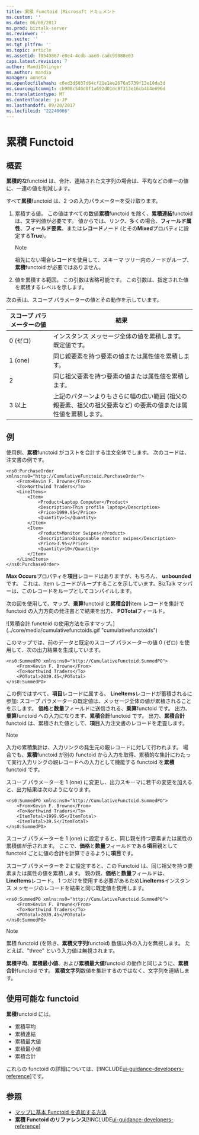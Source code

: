 ```yaml
---
title: 累積 Functoid |Microsoft ドキュメント
ms.custom: ''
ms.date: 06/08/2017
ms.prod: biztalk-server
ms.reviewer: ''
ms.suite: ''
ms.tgt_pltfrm: ''
ms.topic: article
ms.assetid: f0549867-e0e4-4cdb-aae0-cadc99088e03
caps.latest.revision: 7
author: MandiOhlinger
ms.author: mandia
manager: anneta
ms.openlocfilehash: c6ed3d5037d64cf21e1ee2676a5739f13e18da3d
ms.sourcegitcommit: cb908c540d8f1a692d01dc8f313e16cb4b4e696d
ms.translationtype: MT
ms.contentlocale: ja-JP
ms.lasthandoff: 09/20/2017
ms.locfileid: "22240066"
---
```

# <a name="cumulative-functoids"></a>累積 Functoid

## <a name="overview"></a>概要
**累積的な**functoid は、合計、連結された文字列の場合は、平均などの単一の値に、一連の値を削減します。  
  
 すべて**累積**functoid は、2 つの入力パラメーターを受け取ります。  
  
1.  累積する値。 この値はすべての数値**累積**functoid を除く、**累積連結**functoid は、文字列値が必要です。 値からでは、リンク、多くの場合、**フィールド属性**、**フィールド要素**、または**レコード**ノード (とその**Mixed**プロパティに設定する**True**)。  
  
    > [!NOTE]
    >  祖先にない場合**レコード**を使用して、スキーマ ツリー内のノードがループ、**累積**functoid が必要ではありません。  
  
2.  値を累積する範囲。 この引数は省略可能です。 この引数は、指定された値を累積するレベルを示します。  
  
 次の表は、スコープ パラメーターの値とその動作を示しています。  
  
|スコープ パラメーターの値|結果|  
|-----------------------------|------------|  
|0 (ゼロ)|インスタンス メッセージ全体の値を累積します。 既定値です。|  
|1 (one)|同じ親要素を持つ要素の値または属性値を累積します。|  
|2|同じ祖父要素を持つ要素の値または属性値を累積します。|  
|3 以上|上記のパターンよりもさらに幅の広い範囲 (祖父の親要素、祖父の祖父要素など) の要素の値または属性値を累積します。|  

## <a name="example"></a>例  
 使用例、**累積**functoid がコストを合計する注文全体でします。 次のコードは、注文書の例です。  
  
```  
<ns0:PurchaseOrder xmlns:ns0="http://CumulativeFunctoid.PurchaseOrder">  
    <From>Kevin F. Browne</From>  
    <To>Northwind Traders</To>  
    <LineItems>  
        <Item>  
            <Product>Laptop Computer</Product>  
            <Description>Thin profile laptop</Description>  
            <Price>1999.95</Price>  
            <Quantity>1</Quantity>  
        </Item>  
        <Item>  
            <Product>Monitor Swipes</Product>  
            <Description>Disposable monitor swipes</Description>  
            <Price>3.95</Price>  
            <Quantity>10</Quantity>  
        </Item>  
    </LineItems>  
</ns0:PurchaseOrder>  
```  
  
 **Max Occurs**プロパティを**項目**レコードはありますが、もちろん、 **unbounded**です。 これは、Item レコードがループすることを示しています。BizTalk マッパーは、このレコードをループとしてコンパイルします。  
  
 次の図を使用して、マップ、**乗算**functoid と**累積合計**item レコードを集計で functoid の入力方向の発注書とで結果を出力、 **POTotal**フィールド。  
  
 ![累積合計 functoid の使用方法を示すマップ。] (../core/media/cumulativefunctoids.gif "cumulativefunctoids")  

  
 このマップでは、前のデータと既定のスコープ パラメーターの値 0 (ゼロ) を使用して、次の出力結果を生成しています。  
  
```  
<ns0:SummedPO xmlns:ns0="http://CumulativeFunctoid.SummedPO">  
    <From>Kevin F. Browne</From>  
    <To>Northwind Traders</To>  
    <POTotal>2039.45</POTotal>  
</ns0:SummedPO>  
```  
  
 この例ではすべて、**項目**レコードに属する、 **LineItems**レコードが蓄積されるに参加: スコープ パラメーターの既定値は、メッセージ全体の値が累積されることを示します。 **価格**と**数量**フィールドに送信される、**乗算**functoid です。 出力、**乗算**functoid への入力になります、**累積合計**functoid です。 出力、**累積合計**functoid は、累積された値として、**項目**入力注文書のレコードを走査します。  
  
> [!NOTE]
>  入力の累積集計は、入力リンクの発生元の親レコードに対して行われます。 場合でも、**累積**functoid が別の functoid から入力を取得、累積的な集計にわたって実行入力リンクの親レコードへの入力として機能する functoid を**累積**functoid です。  
  
 スコープ パラメーターを 1 (one) に変更し、出力スキーマに若干の変更を加えると、出力結果は次のようになります。  
  
```  
<ns0:SummedPO xmlns:ns0="http://CumulativeFunctoid.SummedPO">  
    <From>Kevin F. Browne</From>  
    <To>Northwind Traders</To>  
    <ItemTotal>1999.95</ItemTotal>  
    <ItemTotal>39.5</ItemTotal>  
</ns0:SummedPO>  
```  
  
 スコープ パラメーターを 1 (one) に設定すると、同じ親を持つ要素または属性の累積値が示されます。 ここで、**価格**と**数量**フィールドである**項目**親として functoid ごとに値の合計を計算できるように**項目**です。  
  
 スコープ パラメーターを 2 に設定すると、この Functoid は、同じ祖父を持つ要素または属性の値を累積します。 親の親、**価格**と**数量**フィールドは、 **LineItems**レコード。 1 つだけを使用する必要があるため**LineItems**インスタンス メッセージのレコードを結果と同じ既定値を使用します。  
  
```  
<ns0:SummedPO xmlns:ns0="http://CumulativeFunctoid.SummedPO">  
    <From>Kevin F. Browne</From>  
    <To>Northwind Traders</To>  
    <POTotal>2039.45</POTotal>  
</ns0:SummedPO>  
```  
  
> [!NOTE]
>  累積 functoid (を除き、**累積文字列**functoid) 数値以外の入力を無視します。 たとえば、"three" という入力値は無視されます。  
  
 **累積平均**、**累積最小値**、および**累積最大値**functoid の動作と同じように、**累積合計**functoid です。 **累積文字列**数値を集計するのではなく、文字列を連結します。  

## <a name="available-functoids"></a>使用可能な functoid
  
 **累積**functoid には。 

* 累積平均
* 累積連結
* 累積最大値
* 累積最小値
* 累積合計

これらの functoid の詳細については、[!INCLUDE[ui-guidance-developers-reference](../includes/ui-guidance-developers-reference.md)]です。
  
## <a name="see-also"></a>参照  
-  [マップに基本 Functoid を追加する方法](../core/how-to-add-basic-functoids-to-a-map.md)   
-  **累積 Functoid のリファレンス**[!INCLUDE[ui-guidance-developers-reference](../includes/ui-guidance-developers-reference.md)]